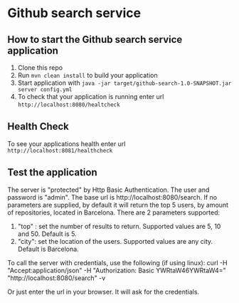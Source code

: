 # Github search service

How to start the Github search service application
---

1. Clone this repo
2. Run `mvn clean install` to build your application
3. Start application with `java -jar target/github-search-1.0-SNAPSHOT.jar server config.yml`
4. To check that your application is running enter url `http://localhost:8080/healtcheck`

Health Check
---

To see your applications health enter url `http://localhost:8081/healthcheck`

Test the application
---

The server is "protected" by Http Basic Authentication. The user and password is "admin".
The base url is http://localhost:8080/search.
If no parameters are supplied, by default it will return the top 5 users, by amount of repositories, located in Barcelona.
There are 2 parameters supported:
  1. "top" : set the number of results to return. Supported values are 5, 10 and 50. Default is 5.
  2. "city": set the location of the users. Supported values are any city. Default is Barcelona.

To call the server with credentials, use the following (if using linux):
    curl -H "Accept:application/json" -H "Authorization: Basic YWRtaW46YWRtaW4=" "http://localhost:8080/search" -v

Or just enter the url in your browser. It will ask for the credentials.